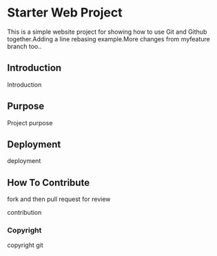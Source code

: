 # Starter Web Project

This is a simple website project for showing how to use Git and Github together.Adding a line rebasing example.More changes from myfeature branch too..

## Introduction

Introduction

## Purpose

Project purpose

## Deployment

deployment 

## How To Contribute

fork and then pull request for review

contribution

### Copyright

copyright git


